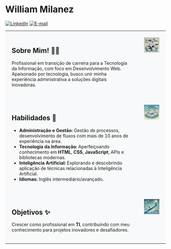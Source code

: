 # William Milanez

[![LinkedIn](https://img.shields.io/badge/-LinkedIn-1DB954?style=flat-square&logo=linkedin&logoColor=white&link=https://www.linkedin.com/in/williammilanez/)](https://www.linkedin.com/in/williammilanez/)
[![E-mail](https://img.shields.io/badge/-E--mail-1DB954?style=flat-square&logo=microsoft-outlook&logoColor=white&link=mailto:william.milanez@outlook.com)](mailto:william.milanez@outlook.com)

<table style="background-color: #f8f9fa; width: 100%; border-collapse: collapse;">
<tr>
<td style="padding: 20px; vertical-align: top; background-color: #f8f9fa;">

## Sobre Mim! 👨‍💻
Profissional em transição de carreira para a Tecnologia da Informação, com foco em Desenvolvimento Web. Apaixonado por tecnologia, busco unir minha experiência administrativa a soluções digitais inovadoras.

</td>
<td style="padding: 20px; vertical-align: top; background-color: #f8f9fa;">

<img src="https://github.com/williammilanez/williammilanez/raw/main/images/about%20me.webp" alt="Sobre Mim" width="300">

</td>
</tr>

<tr>
<td style="padding: 20px; vertical-align: top; background-color: #f8f9fa;">

## Habilidades 🚀
- **Administração e Gestão:** Gestão de processos, desenvolvimento de fluxos com mais de 10 anos de experiência na área.
- **Tecnologia da Informação:** Aperfeiçoando conhecimento em **HTML**, **CSS**, **JavaScript**, APIs e bibliotecas modernas.
- **Inteligência Artificial:** Explorando e descobrindo aplicação de técnicas relacionadas à Inteligência Artificial.
- **Idiomas:** Inglês intermediário/avançado.

</td>
<td style="padding: 20px; vertical-align: top; background-color: #f8f9fa;">

<img src="https://github.com/williammilanez/williammilanez/raw/main/images/skills.webp" alt="Habilidades" width="300">

</td>
</tr>

<tr>
<td style="padding: 20px; vertical-align: top; background-color: #f8f9fa;">

## Objetivos ✨
Crescer como profissional em **TI**, contribuindo com meu conhecimento para projetos inovadores e desafiadores.

</td>
<td style="padding: 20px; vertical-align: top; background-color: #f8f9fa;">

<img src="https://github.com/williammilanez/williammilanez/raw/main/images/objectives.webp" alt="Objetivos" width="300">

</td>
</tr>
</table>
